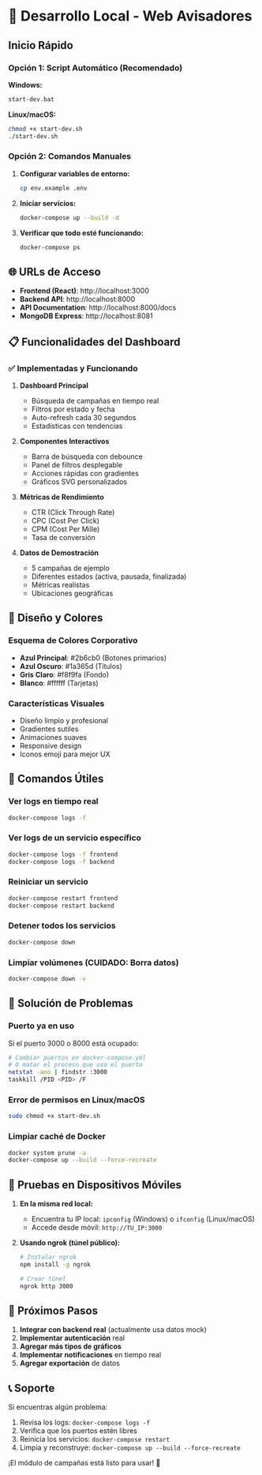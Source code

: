 # 🚀 Desarrollo Local - Web Avisadores

## Inicio Rápido

### Opción 1: Script Automático (Recomendado)

**Windows:**
```bash
start-dev.bat
```

**Linux/macOS:**
```bash
chmod +x start-dev.sh
./start-dev.sh
```

### Opción 2: Comandos Manuales

1. **Configurar variables de entorno:**
   ```bash
   cp env.example .env
   ```

2. **Iniciar servicios:**
   ```bash
   docker-compose up --build -d
   ```

3. **Verificar que todo esté funcionando:**
   ```bash
   docker-compose ps
   ```

## 🌐 URLs de Acceso

- **Frontend (React)**: http://localhost:3000
- **Backend API**: http://localhost:8000
- **API Documentation**: http://localhost:8000/docs
- **MongoDB Express**: http://localhost:8081

## 📋 Funcionalidades del Dashboard

### ✅ Implementadas y Funcionando

1. **Dashboard Principal**
   - Búsqueda de campañas en tiempo real
   - Filtros por estado y fecha
   - Auto-refresh cada 30 segundos
   - Estadísticas con tendencias

2. **Componentes Interactivos**
   - Barra de búsqueda con debounce
   - Panel de filtros desplegable
   - Acciones rápidas con gradientes
   - Gráficos SVG personalizados

3. **Métricas de Rendimiento**
   - CTR (Click Through Rate)
   - CPC (Cost Per Click)
   - CPM (Cost Per Mille)
   - Tasa de conversión

4. **Datos de Demostración**
   - 5 campañas de ejemplo
   - Diferentes estados (activa, pausada, finalizada)
   - Métricas realistas
   - Ubicaciones geográficas

## 🎨 Diseño y Colores

### Esquema de Colores Corporativo
- **Azul Principal**: #2b6cb0 (Botones primarios)
- **Azul Oscuro**: #1a365d (Títulos)
- **Gris Claro**: #f8f9fa (Fondo)
- **Blanco**: #ffffff (Tarjetas)

### Características Visuales
- Diseño limpio y profesional
- Gradientes sutiles
- Animaciones suaves
- Responsive design
- Iconos emoji para mejor UX

## 🔧 Comandos Útiles

### Ver logs en tiempo real
```bash
docker-compose logs -f
```

### Ver logs de un servicio específico
```bash
docker-compose logs -f frontend
docker-compose logs -f backend
```

### Reiniciar un servicio
```bash
docker-compose restart frontend
docker-compose restart backend
```

### Detener todos los servicios
```bash
docker-compose down
```

### Limpiar volúmenes (CUIDADO: Borra datos)
```bash
docker-compose down -v
```

## 🐛 Solución de Problemas

### Puerto ya en uso
Si el puerto 3000 o 8000 está ocupado:
```bash
# Cambiar puertos en docker-compose.yml
# O matar el proceso que usa el puerto
netstat -ano | findstr :3000
taskkill /PID <PID> /F
```

### Error de permisos en Linux/macOS
```bash
sudo chmod +x start-dev.sh
```

### Limpiar caché de Docker
```bash
docker system prune -a
docker-compose up --build --force-recreate
```

## 📱 Pruebas en Dispositivos Móviles

1. **En la misma red local:**
   - Encuentra tu IP local: `ipconfig` (Windows) o `ifconfig` (Linux/macOS)
   - Accede desde móvil: `http://TU_IP:3000`

2. **Usando ngrok (túnel público):**
   ```bash
   # Instalar ngrok
   npm install -g ngrok
   
   # Crear túnel
   ngrok http 3000
   ```

## 🎯 Próximos Pasos

1. **Integrar con backend real** (actualmente usa datos mock)
2. **Implementar autenticación** real
3. **Agregar más tipos de gráficos**
4. **Implementar notificaciones** en tiempo real
5. **Agregar exportación** de datos

## 📞 Soporte

Si encuentras algún problema:
1. Revisa los logs: `docker-compose logs -f`
2. Verifica que los puertos estén libres
3. Reinicia los servicios: `docker-compose restart`
4. Limpia y reconstruye: `docker-compose up --build --force-recreate`

¡El módulo de campañas está listo para usar! 🎉
